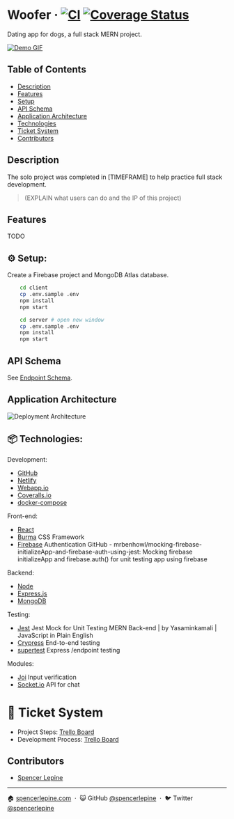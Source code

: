 # Woofer &middot; [![CI](https://github.com/spencerlepine/woofer/actions/workflows/main.yml/badge.svg?branch=main)](https://github.com/spencerlepine/woofer/actions/workflows/main.yml) [![Coverage Status](https://coveralls.io/repos/github/spencerlepine/woofer/badge.svg?branch=main)](https://coveralls.io/github/spencerlepine/woofer?branch=main)

Dating app for dogs, a full stack MERN project.

[![Demo GIF](./whitepaper/resources/images/demo.gif)](https://gallant-torvalds-547222.netlify.app/)

## Table of Contents

- [Description](#description)
- [Features](#features)
- [Setup](#⚙️-setup)
- [API Schema](#api-schema)
- [Application Architecture](#application-architectures)
- [Technologies](#📦-technologies)
- [Ticket System](#🎯-ticket-system)
- [Contributors](#contributors)

## Description

The solo project was completed in [TIMEFRAME] to help practice full stack development.

> (EXPLAIN what users can do and the IP of this project)

## Features
TODO
<!--
### Landing Page

#### Welcome Banner

![Home Page](./resources/images/home_page.png)

#### Product Catalog Page

- Browse all available products

![Product Page](./resources/images/product_page.png)

#### Product Detail Page

- View nutrition facts
- Save the product to cart
- Rate the product

![Product Detail Page](./resources/images/product_detail_page.gif)

### User Authentication

#### Account Type Selection

#### Login / Sign up

- Choose a Customer, Farmer, or Nutritionist account
- Browse the app and product catalog without being logged in
- Create an account or login Email/Password, Google, or Facebook
- Access live chat with a nutritionist

![Login Page](./resources/images/login_page.gif)
-->

## ⚙️ Setup:

Create a Firebase project and MongoDB Atlas database.

```sh
    cd client
    cp .env.sample .env
    npm install
    npm start
```

```sh
    cd server # open new window
    cp .env.sample .env
    npm install
    npm start
```

## API Schema

See [Endpoint Schema](./whitepaper/resources/WOOFER_API.md).

## Application Architecture

![Deployment Architecture](./whitepaper/resources/images/Project_Deployment.png)

## 📦 Technologies:

Development:
- [GitHub](https://github.com/)
- [Netlify](https://www.netlify.com/)
- [Webapp.io](https://webapp.io/onboarding/github)
- [Coveralls.io](https://coveralls.io/)
- [docker-compose](https://docs.docker.com/compose/)

Front-end:
- [React](https://github.com/facebook/react/)
- [Burma](https://github.com/jgthms/bulma) CSS Framework
- [Firebase](https://firebase.google.com/) Authentication GitHub - mrbenhowl/mocking-firebase-initializeApp-and-firebase-auth-using-jest: Mocking firebase initializeApp and firebase.auth() for unit testing app using firebase

Backend:
- [Node](https://nodejs.org/)
- [Express.js](http://expressjs.com/)
- [MongoDB](https://docs.mongodb.com/)

Testing:
- [Jest](https://jestjs.io/) Jest Mock for Unit Testing MERN Back-end | by Yasaminkamali | JavaScript in Plain English
- [Crypress](https://www.cypress.io/) End-to-end testing
- [supertest](https://github.com/visionmedia/supertest) Express /endpoint testing

Modules:
- [Joi](https://github.com/sideway/joi) Input verification
- [Socket.io](https://socket.io/) API for chat

# 🎯 Ticket System
- Project Steps: [Trello Board](https://trello.com/b/tYtdHAT5/woofer-project)
- Development Process: [Trello Board](https://trello.com/b/kf2DJ80r/woofer-development)

## Contributors

- [Spencer Lepine](https://github.com/spencerlepine)

---

🏠 [spencerlepine.com](https://www.spencerlepine.com) &nbsp;&middot;&nbsp; 😺 GitHub [@spencerlepine](https://github.com/spencerlepine) &nbsp;&middot;&nbsp; 🐦 Twitter [@spencerlepine](http://twitter.com/spencerlepine)
